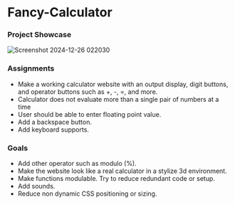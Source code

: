 # Fancy-Calculator
### Project Showcase
![Screenshot 2024-12-26 022030](https://github.com/user-attachments/assets/ab3fc2ba-c3ab-4c88-ba51-432e05175707)

### Assignments
- Make a working calculator website with an output display, digit buttons, and operator buttons such as +, -, =, and more. 
- Calculator does not evaluate more than a single pair of numbers at a time
- User should be able to enter floating point value.
- Add a backspace button.
- Add keyboard supports.

### Goals
- Add other operator such as modulo (%).
- Make the website look like a real calculator in a stylize 3d environment.
- Make functions modulable. Try to reduce redundant code or setup.
- Add sounds.
- Reduce non dynamic CSS positioning or sizing. 
